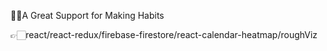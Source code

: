 ✌🏻A Great Support for Making Habits 

👉🏻react/react-redux/firebase-firestore/react-calendar-heatmap/roughViz
